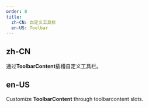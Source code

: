 ```yaml
---
order: 0
title:
  zh-CN: 自定义工具栏
  en-US: Toolbar
---
```


## zh-CN

通过**ToolbarContent**插槽自定义工具栏。

## en-US

Customize **ToolbarContent** through toolbarcontent slots.
